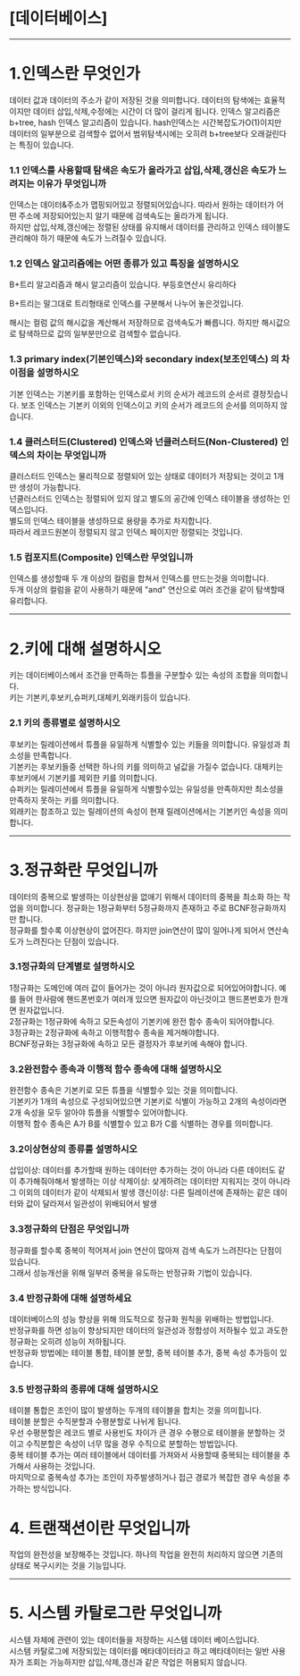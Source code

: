 # **\[데이터베이스\]** 
---
# 1.인덱스란 무엇인가  

데이터 값과 데이터의 주소가 같이 저장된 것을 의미합니다. 
데이터의 탐색에는 효율적이지만 데이터 삽입,삭제,수정에는 시간이 더 많이 걸리게 됩니다. 
인덱스 알고리즘은 b+tree, hash 인덱스 알고리즘이 있습니다. 
hash인덱스는 시간복잡도가O(1)이지만 데이터의 일부분으로 검색할수 없어서 범위탐색시에는 오히려 b+tree보다 오래걸린다는 특징이 있습니다.  
  
### 1.1 인덱스를 사용할때 탐색은 속도가 올라가고 삽입,삭제,갱신은 속도가 느려지는 이유가 무엇입니까  

인덱스는 데이터&주소가 맵핑되어있고 정렬되어있습니다. 따라서 원하는 데이터가 어떤 주소에 저장되어있는지 알기 때문에 검색속도는 올라가게 됩니다.  
하지만 삽입,삭제,갱신에는 정렬된 상태를 유지해서 데이터를 관리하고 인덱스 테이블도 관리해야 하기 때문에 속도가 느려질수 있습니다.  

  
### 1.2 인덱스 알고리즘에는 어떤 종류가 있고 특징을 설명하시오 

B+트리 알고리즘과 해시 알고리즘이 있습니다. 부등호연산시 유리하다 

B+트리는 말그대로 트리형태로 인덱스를 구분해서 나누어 놓은것입니다. 

해시는 컬럼 값의 해시값을 계산해서 저장하므로 검색속도가 빠릅니다. 하지만 해시값으로 탐색하므로 값의 일부분만으로 검색할수 없습니다. 


### 1.3 primary index(기본인덱스)와 secondary index(보조인덱스) 의 차이점을 설명하시오 

기본 인덱스는 기본키를 포함하는 인덱스로서 키의 순서가 레코드의 순서르 결정짓습니다. 
보조 인덱스는 기본키 이외의 인덱스이고 키의 순서가 레코드의 순서를 의미하지 않습니다. 


### 1.4 클러스터드(Clustered) 인덱스와 넌클러스터드(Non-Clustered) 인덱스의 차이는 무엇입니까  

클러스터드 인덱스는 물리적으로 정렬되어 있는 상태로 데이터가 저장되는 것이고 1개만 생성이 가능합니다.  
넌클러스터드 인덱스는 정렬되어 있지 않고 별도의 공간에 인덱스 테이블을 생성하는 인덱스입니다.  
별도의 인덱스 테이블을 생성하므로 용량을 추가로 차지합니다.  
따라서 레코드원본이 정렬되지 않고 인덱스 페이지만 정렬되는 것입니다.  

### 1.5 컴포지트(Composite) 인덱스란 무엇입니까  
 
인덱스를 생성할때 두 개 이상의 컬럼을 합쳐서 인덱스를 만드는것을 의미합니다.  
두개 이상의 컬럼을 같이 사용하기 때문에 "and" 연산으로 여러 조건을 같이 탐색할때 유리합니다.  

---
# 2.키에 대해 설명하시오  
키는 데이터베이스에서 조건을 만족하는 튜플을 구분할수 있는 속성의 조합을 의미합니다.  
키는 기본키,후보키,슈퍼키,대체키,외래키등이 있습니다.  

### 2.1 키의 종류별로 설명하시오  
후보키는 릴레이션에서 튜플을 유일하게 식별할수 있는 키들을 의미합니다. 유일성과 최소성을 만족합니다.  
기본키는 후보키들중 선택한 하나의 키를 의미하고 널값을 가질수 없습니다.
대체키는 후보키에서 기본키를 제외한 키를 의미합니다.  
슈퍼키는 릴레이션에서 튜플을 유일하게 식별할수있는 유일성을 만족하지만 최소성을 만족하지 못하는 키를 의미합니다.  
외래키는 참조하고 있는 릴레이션의 속성이 현재 릴레이션에서는 기본키인 속성을 의미합니다.  

---
# 3.정규화란 무엇입니까 

데이터의 중복으로 발생하는 이상현상을 없애기 위해서 데이터의 중복을 최소화 하는 작업을 의미합니다. 
정규화는 1정규화부터 5정규화까지 존재하고 주로 BCNF정규화까지만 합니다.  
정규화를 할수록 이상현상이 없어진다. 
하지만 join연산이 많이 일어나게 되어서 연산속도가 느려진다는 단점이 있습니다. 

### 3.1정규화의 단계별로 설명하시오  

1정규화는 도메인에 여러 값이 들어가는 것이 아니라 원자값으로 되어있어야합니다. 예를 들어 한사람에 핸드폰번호가 여러개 있으면 원자값이 아닌것이고 핸드폰번호가 한개면 원자값입니다.  
2정규화는 1정규화에 속하고 모든속성이 기본키에 완전 함수 종속이 되어야합니다.  
3정규화는 2정규화에 속하고 이행적함수 종속을 제거해야합니다.  
BCNF정규화는 3정규화에 속하고 모든 결정자가 후보키에 속해야 합니다.  

### 3.2완전함수 종속과 이행적 함수 종속에 대해 설명하시오  

완전함수 종속은 기본키로 모든 튜플을 식별할수 있는 것을 의미합니다.  
기본키가 1개의 속성으로 구성되어있으면 기본키로 식별이 가능하고 2개의 속성이라면 2개 속성을 모두 알아야 튜플을 식별할수 있어야합니다.  
이행적 함수 종속은 A가 B를 식별할수 있고 B가 C를 식별하는 경우를 의미합니다.  

### 3.2이상현상의 종류를 설명하시오 

삽입이상: 데이터를 추가할때 원하는 데이터만 추가하는 것이 아니라 다른 데이터도 같이 추가해줘야해서 발생하는 이상 
삭제이상: 샂게하려는 데이터만 지워지는 것이 아니라 그 이외의 데이터가 같이 삭제되서 발생 
갱신이상: 다른 릴레이션에 존재하는 같은 데이터와 값이 달라져서 일관성이 위배되어서 발생 

### 3.3정규화의 단점은 무엇입니까  
정규화를 할수록 중복이 적어져서 join 연산이 많아져 검색 속도가 느려진다는 단점이 있습니다.  
그래서 성능개선을 위해 일부러 중복을 유도하는 반정규화 기법이 있습니다.  

### 3.4 반정규화에 대해 설명하세요  
데이터베이스의 성능 향상을 위해 의도적으로 정규화 원칙을 위배하는 방법입니다.  
반정규화를 하면 성능이 향상되지만 데이터의 일관성과 정합성이 저하될수 있고 과도한 정규화는 오히려 성능이 저하됩니다.  
반정규화 방법에는 테이블 통합, 테이블 분할, 중복 테이블 추가, 중복 속성 추가등이 있습니다.  

### 3.5 반정규화의 종류에 대해 설명하시오  
테이블 통합은 조인이 많이 발생하는 두개의 테이블을 합치는 것을 의미힙니다.  
테이블 분할은 수직분할과 수평분할로 나뉘게 됩니다.  
우선 수평분할은 레코드 별로 사용빈도 차이가 큰 경우 수평으로 테이블을 분할하는 것이고 수직분할은 속성이 너무 많을 경우 수직으로 분할하는 방법입니다.  
중복 테이블 추가는 여러 테이블에서 데이터를 가져와서 사용할때 중복되는 테이블을 추가해서 사용하는 것입니다.  
마지막으로 중복속성 추가는 조인이 자주발생하거나 접근 경로가 복잡한 경우 속성을 추가하는 방식입니다.  

# 4. 트랜잭션이란 무엇입니까 

작업의 완전성을 보장해주는 것입니다. 하나의 작업을 완전히 처리하지 않으면 기존의 상태로 복구시키는 것을 기능입니다. 

---

# 5. 시스템 카탈로그란 무엇입니까  
시스템 자체에 관련이 있는 데이터들을 저장하는 시스템 데이터 베이스입니다.  
시스템 카탈로그에 저장되있는 데이터를 메타데이터라고 하고 메타데이터는 일반 사용자가 조회는 가능하지만 삽입,삭제,갱신과 같은 작업은 허용되지 않습니다.  
